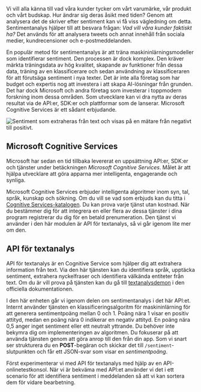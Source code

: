 Vi vill alla känna till vad våra kunder tycker om vårt varumärke, vår produkt och vårt budskap. Hur ändrar sig deras åsikt med tiden? Genom att analysera det de skriver efter sentiment kan vi få viss vägledning om detta. Sentimentanalys hjälper till att besvara frågan: *Vad vill våra kunder faktiskt ha?* Det används för att analysera tweets och annat innehåll från sociala medier, kundrecensioner och e-postmeddelanden. 

 En populär metod för sentimentanalys är att träna maskininlärningsmodeller som identifierar sentiment. Den processen är dock komplex. Den kräver märkta träningsdata av hög kvalitet, skapande av funktioner från dessa data, träning av en klassificerare och sedan användning av klassificeraren för att förutsäga sentiment i nya texter. Det är inte alla företag som har budget och expertis nog att investera i att skapa AI-lösningar från grunden. Det har dock Microsoft och andra företag som investerar i toppmodern forskning inom dessa områden. Som utvecklare kan vi dra nytta av deras resultat via de API:er, SDK:er och plattformar som de lanserar. Microsoft Cognitive Services är ett sådant erbjudande.

![Sentiment som extraheras från text och visas på en mätare från negativt till positivt.](../media-draft/sentiment-analysis.png)


## <a name="microsoft-cognitive-services"></a>Microsoft Cognitive Services

Microsoft har sedan en tid tillbaka levererat en uppsättning API:er, SDK:er och tjänster under betäckningen *Microsoft Cognitive Services*. Målet är att hjälpa utvecklare att göra apparna mer intelligenta, engagerande och synliga.  

Microsoft Cognitive Services erbjuder intelligenta algoritmer inom syn, tal, språk, kunskap och sökning. Om du vill se vad som erbjuds kan du titta i [Cognitive Services-katalogen](https://azure.microsoft.com/services/cognitive-services/directory/). Du kan prova varje tjänst utan kostnad. När du bestämmer dig för att integrera en eller flera av dessa tjänster i dina program registrerar du dig för en betald prenumeration. Den tjänst vi använder i den här modulen är API för textanalys, så vi går igenom lite mer om den. 

## <a name="text-analytics-api"></a>API för textanalys

API för textanalys är en Cognitive Service som hjälper dig att extrahera information från text.  Via den här tjänsten kan du identifiera språk, upptäcka sentiment, extrahera nyckelfraser och identifiera välkända entiteter från text. Om du är vill prova på tjänsten kan du gå till [textanalysdemon](https://azure.microsoft.com/services/cognitive-services/text-analytics/) i den officiella dokumentationen. 

I den här enheten går vi igenom delen om sentimentanalys i det här API:et. Internt använder tjänsten en klassificeringsalgoritm för maskininlärning för att generera sentimentpoäng mellan 0 och 1.  Poäng nära 1 visar en positiv attityd, medan en poäng nära 0 indikerar en negativ attityd. En poäng nära 0,5 anger inget sentiment eller ett neutralt yttrande. Du behöver inte bekymra dig om implementeringen av algoritmen. Du fokuserar på att använda tjänsten genom att göra anrop till den från din app.  Som vi snart ser strukturera du en **POST**-begäran och skickar det till `/sentiment`-slutpunkten och får ett JSON-svar som visar en *sentimentpoäng*.

Först experimenterar vi med API för textanalys med hjälp av en API-onlinetestkonsol. När vi är bekväma med API:et använder vi det i ett scenario för att identifiera sentiment i meddelanden så att vi kan sortera dem för vidare bearbetning.